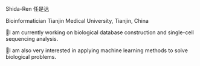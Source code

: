 Shida-Ren 任是达

Bioinformatician
Tianjin Medical University, Tianjin, China

🔬I am currently working on biological database construction and single-cell sequencing analysis.

🔭I am also very interested in applying machine learning methods to solve biological problems.
